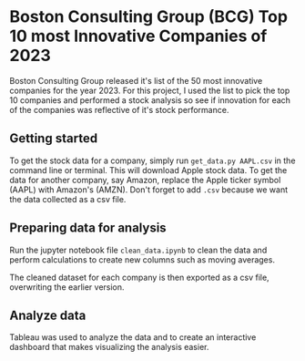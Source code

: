 # Boston Consulting Group (BCG) Top 10 most Innovative Companies of 2023
Boston Consulting Group released it's list of the 50 most innovative companies for the year 2023. For this project, I used the list to pick the top 10 companies and performed a stock analysis so see if innovation for each of the companies was reflective of it's stock performance.

## Getting started
To get the stock data for a company, simply run `get_data.py AAPL.csv` in the command line or terminal. This will download Apple stock data. To get the data for another company, say Amazon, replace the Apple ticker symbol (AAPL) with Amazon's (AMZN). Don't forget to add `.csv` because we want the data collected as a csv file.

## Preparing data for analysis
Run the jupyter notebook file `clean_data.ipynb` to clean the data and perform calculations to create new columns such as moving averages.

The cleaned dataset for each company is then exported as a csv file, overwriting the earlier version.

## Analyze data
Tableau was used to analyze the data and to create an interactive dashboard that makes visualizing the analysis easier.